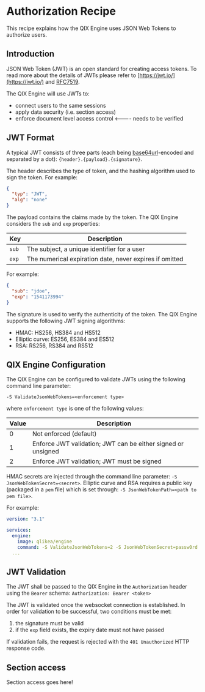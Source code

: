 # Authorization Recipe

This recipe explains how the QIX Engine uses JSON Web Tokens to authorize users.

## Introduction

JSON Web Token (JWT) is an open standard for creating access tokens. To read more about the details of JWTs please
refer to [https://jwt.io/](https://jwt.io/) and [RFC7519](https://tools.ietf.org/html/rfc7519).

The QIX Engine will use JWTs to:

- connect users to the same sessions
- apply data security (i.e. section access)
- enforce document level access control <---- needs to be verified

## JWT Format

A typical JWT consists of three parts (each being [base64url](https://tools.ietf.org/html/rfc4648#section-5)-encoded and separated by a dot):
`{header}.{payload}.{signature}`.

The header describes the type of token, and the hashing algorithm used to sign the token. For example:

```json
{
  "typ": "JWT",
  "alg": "none"
}
```

The payload contains the claims made by the token. The QIX Engine considers the `sub` and `exp` properties:

| Key | Description |
| -----|------------|
| `sub` | The subject, a unique identifier for a user |
| `exp` | The numerical expiration date, never expires if omitted |

For example:

```json
{
  "sub": "jdoe",
  "exp": "1541173994"
}
```

The signature is used to verify the authenticity of the token. The QIX Engine supports the following JWT signing
algorithms:

- HMAC: HS256, HS384 and HS512
- Elliptic curve: ES256, ES384 and ES512
- RSA: RS256, RS384 and RS512

## QIX Engine Configuration

The QIX Engine can be configured to validate JWTs using the following command line parameter:

`-S ValidateJsonWebTokens=<enforcement type>`

where `enforcement type` is one of the following values:

| Value | Description |
|---|---|
| 0 | Not enforced (default) |
| 1 | Enforce JWT validation; JWT can be either signed or unsigned |
| 2 | Enforce JWT validation; JWT must be signed |

HMAC secrets are injected through the command line parameter: `-S JsonWebTokenSecret=<secret>`. Elliptic curve and RSA
requires a public key (packaged in a `pem` file)  which is set through: `-S JsonWebTokenPath=<path to pem file>`.

For example:

```yaml
version: "3.1"

services:
  engine:
    image: qlikea/engine
    command: -S ValidateJsonWebTokens=2 -S JsonWebTokenSecret=passw0rd
  ...
```

## JWT Validation

The JWT shall be passed to the QIX Engine in the `Authorization` header using the `Bearer` schema:
`Authorization: Bearer <token>`

The JWT is validated once the websocket connection is established. In order for validation to be successful, two
conditions must be met:

1. the signature must be valid
1. if the `exp` field exists, the expiry date must not have passed

If validation fails, the request is rejected with the `401 Unauthorized` HTTP response code.

## Section access

Section access goes here!
